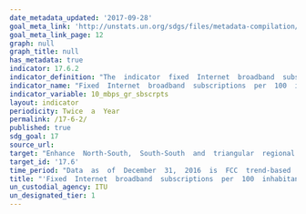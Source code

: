 ```yaml
---
date_metadata_updated: '2017-09-28'
goal_meta_link: 'http://unstats.un.org/sdgs/files/metadata-compilation/Metadata-Goal-17.pdf'
goal_meta_link_page: 12
graph: null
graph_title: null
has_metadata: true
indicator: 17.6.2
indicator_definition: "The  indicator  fixed  Internet  broadband  subscriptions,  by  speed,  refers  to  the  number  of  fixed  broadband  subscriptions  to  the  public  Internet,  split  by  advertised  download  speed.  Fixed  Internet  broadband  subscriptions  refer  to  subscriptions  to  high-speed  access  to  the  public  Internet  (a  TCP/IP  connection),  at  downstream  speeds  equal  to,  or  greater  than,  256  kbit/s.  This  includes  cable  modem,  DSL,  fibre-to-the-home/building,  other  fixed  (wired)-  broadband  subscriptions,  satellite  broadband  and  terrestrial  fixed  wireless  broadband.  This  total  is  measured  irrespective  of  the  method  of  payment.  It  excludes  subscriptions  that  have  access  to  data  communications  (including  the  Internet)  via  mobile-cellular  networks.  It  should  include  fixed  WiMAX  and  any  other  fixed  wireless  technologies.  It  includes  both  residential  subscriptions  and  subscriptions  for  organizations.  The  Internet  is  a  worldwide  public  computer  network.  It  provides  access  to  a  number  of  communication  services  including  the  World  Wide  Web  and  carries  e-mail,  news,  entertainment  and  data  files.  The  indicator  is  currently  broken  down  by  the  following  subscription  speeds:  \t256  kbit/s  to  less  than  2  Mbit/s  subscriptions:  Refers  to  all  fixed  broadband  Internet  subscriptions  with  advertised  downstream  speeds  equal  to,  or  greater  than,  256  kbit/s  and  less  than  2  Mbit/s.  \t2  Mbit/s  to  less  than  10  Mbit/s  subscriptions:  Refers  to  all  fixed  -broadband  Internet  subscriptions  with  advertised  downstream  speeds  equal  to,  or  greater  than,  2  Mbit/s  and  less  than  10  Mbit/s.  \tEqual  to  or  above  10  Mbit/s  subscriptions  (4213_G10).  Refers  to  all  fixed  -  broadband  Internet  subscriptions  with  advertised  downstream  speeds  equal  to,  or  greater  than,  10  Mbit/s.  ITU  collects  data  for  this  indicator  through  an  annual  questionnaire  from  national  regulatory  authorities  or  Information  and  Communication  Technology  (ICT)  Ministries,  who  collect  the  data  from  national  Internet  service  providers.  The  data  can  be  collected  by  asking  each  Internet  service  provider  in  the  country  to  provide  the  number  of  their  fixed-broadband  subscriptions  by  the  speeds  indicated.  The  data  are  then  added  up  to  obtain  the  country  totals."
indicator_name: "Fixed  Internet  broadband  subscriptions  per  100  inhabitants,  by  speed"
indicator_variable: 10_mbps_gr_sbscrpts
layout: indicator
periodicity: Twice  a  Year
permalink: /17-6-2/
published: true
sdg_goal: 17
source_url: 
target: "Enhance  North-South,  South-South  and  triangular  regional  and  international  cooperation  on  and  access  to  science,  technology  and  innovation  and  enhance  knowledge  sharing  on  mutually  agreed  terms,  including  through  improved  coordination  among  existing  mechanisms,  in  particular  at  the  United  Nations  level,  and  through  a  global  technology  facilitation  mechanism."
target_id: '17.6'
time_period: "Data  as  of  December  31,  2016  is  FCC  trend-based  estimate  using  recent  historical  data."
title: "'Fixed  Internet  broadband  subscriptions  per  100  inhabitants,  by  speed'"
un_custodial_agency: ITU
un_designated_tier: 1
---
```

